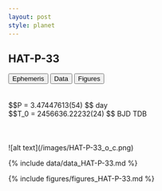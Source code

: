 ```yaml
---
layout: post
style: planet
---
```

<script src="../js/planets.js"></script>

## HAT-P-33

<!-- Tab links -->
<div class="tab">
<button class="tablinks" onclick="openCity(event, 'Ephemeris')">Ephemeris</button>
<button class="tablinks" onclick="openCity(event, 'Data')">Data</button>
<button class="tablinks" onclick="openCity(event, 'Figures')">Figures</button>
</div>

<!-- Tab content -->
<div id="Ephemeris" class="tabcontent" markdown="1">
<br/><br/>
$$P = 3.47447613(54) $$ day <br/>
$$T_0 = 2456636.22232(24) $$ BJD TDB
<br/><br/>
<br/><br/>
![alt text](/images/HAT-P-33_o_c.png)
</div>


<div id="Data" class="tabcontent" markdown="1">

{% include data/data_HAT-P-33.md %}

</div>

<div id="Figures" class="tabcontent" markdown="1">
{% include figures/figures_HAT-P-33.md %}
</div>


<script src="../js/tabs.js"></script>


